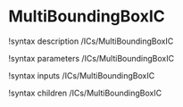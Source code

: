 <!-- MOOSE Documentation Stub: Remove this when content is added. -->

# MultiBoundingBoxIC

!syntax description /ICs/MultiBoundingBoxIC

!syntax parameters /ICs/MultiBoundingBoxIC

!syntax inputs /ICs/MultiBoundingBoxIC

!syntax children /ICs/MultiBoundingBoxIC
